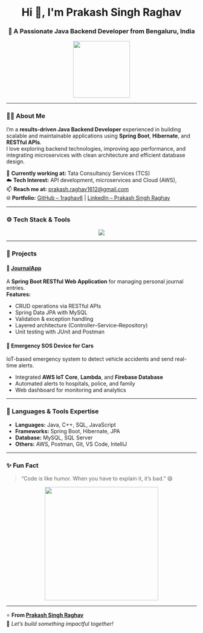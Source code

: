 <!-- Profile README for Prakash Singh Raghav -->
<h1 align="center">Hi 👋, I'm Prakash Singh Raghav</h1>
<h3 align="center">🚀 A Passionate Java Backend Developer from Bengaluru, India</h3>

<p align="center">
  <img src="https://media.giphy.com/media/M9gbBd9nbDrOTu1Mqx/giphy.gif" width="150"/>
</p>

---

### 🧑‍💻 About Me
I’m a **results-driven Java Backend Developer** experienced in building scalable and maintainable applications using **Spring Boot**, **Hibernate**, and **RESTful APIs**.  
I love exploring backend technologies, improving app performance, and integrating microservices with clean architecture and efficient database design.

💼 **Currently working at:** Tata Consultancy Services (TCS)  
☁️ **Tech Interest:** API development, microservices and Cloud (AWS),  
📫 **Reach me at:** [prakash.raghav1612@gmail.com](mailto:prakash.raghav1612@gmail.com)  
🌐 **Portfolio:** [GitHub – 1raghav6](https://github.com/1raghav6) | [LinkedIn – Prakash Singh Raghav](https://www.linkedin.com/in/prakash-singh-raghav)

---

### ⚙️ Tech Stack & Tools

<p align="center">
  <img src="https://skillicons.dev/icons?i=java,spring,mysql,aws,git,github,vscode,postman,maven,idea" />
</p>

---

### 🧩 Projects

#### 📝 [JournalApp](https://github.com/1raghav6/JournalApp)
A **Spring Boot RESTful Web Application** for managing personal journal entries.  
**Features:**
- CRUD operations via RESTful APIs  
- Spring Data JPA with MySQL  
- Validation & exception handling  
- Layered architecture (Controller–Service–Repository)  
- Unit testing with JUnit and Postman

#### 🚨 Emergency SOS Device for Cars
IoT-based emergency system to detect vehicle accidents and send real-time alerts.  
- Integrated **AWS IoT Core**, **Lambda**, and **Firebase Database**  
- Automated alerts to hospitals, police, and family  
- Web dashboard for monitoring and analytics

---

### 🧠 Languages & Tools Expertise
- **Languages:** Java, C++, SQL, JavaScript  
- **Frameworks:** Spring Boot, Hibernate, JPA  
- **Database:** MySQL, SQL Server  
- **Others:** AWS, Postman, Git, VS Code, IntelliJ

---

### ✨ Fun Fact
> “Code is like humor. When you have to explain it, it’s bad.” 😄

<p align="center">
  <img src="https://media.giphy.com/media/13HgwGsXF0aiGY/giphy.gif" width="300"/>
</p>

---

⭐️ **From [Prakash Singh Raghav](https://github.com/1raghav6)**  
🚀 *Let’s build something impactful together!*
